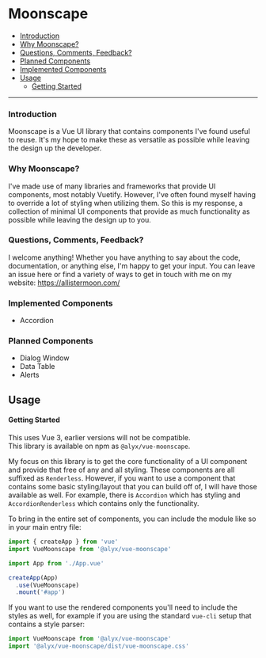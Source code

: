 # Moonscape

- [Introduction](#introduction)
- [Why Moonscape?](#why-moonscape)
- [Questions, Comments, Feedback?](#questions-comments-feedback)
- [Planned Components](#planned-components)
- [Implemented Components](#implemented-components)
- [Usage](#usage)
  - [Getting Started](#getting-started)

-----

### Introduction

Moonscape is a Vue UI library that contains components I've found useful to reuse. It's my hope to make these as versatile as possible while leaving the design up the developer. 

### Why Moonscape?
I've made use of many libraries and frameworks that provide UI components, most notably Vuetify. However, I've often found myself having to override a lot of styling when utilizing them. So this is my response, a collection of minimal UI components that provide as much functionality as possible while leaving the design up to you.

### Questions, Comments, Feedback?
I welcome anything! Whether you have anything to say about the code, documentation, or anything else, I'm happy to get your input. You can leave an issue here or find a variety of ways to get in touch with me on my website: https://allistermoon.com/

### Implemented Components
- Accordion

### Planned Components
- Dialog Window
- Data Table
- Alerts

## Usage

#### Getting Started

This uses Vue 3, earlier versions will not be compatible.  
This library is available on npm as `@alyx/vue-moonscape`.

My focus on this library is to get the core functionality of a UI component and provide that free of any and all styling. These components are all suffixed as `Renderless`. However, if you want to use a component that contains some basic styling/layout that you can build off of, I will have those available as well. For example, there is `Accordion` which has styling and `AccordionRenderless` which contains only the functionality.

To bring in the entire set of components, you can include the module like so in your main entry file:

```js
import { createApp } from 'vue'
import VueMoonscape from '@alyx/vue-moonscape'

import App from './App.vue'

createApp(App)
  .use(VueMoonscape)
  .mount('#app')
```

If you want to use the rendered components you'll need to include the styles as well, for example if you are using the standard `vue-cli` setup that contains a style parser:
```js
import VueMoonscape from '@alyx/vue-moonscape'
import '@alyx/vue-moonscape/dist/vue-moonscape.css'
```
